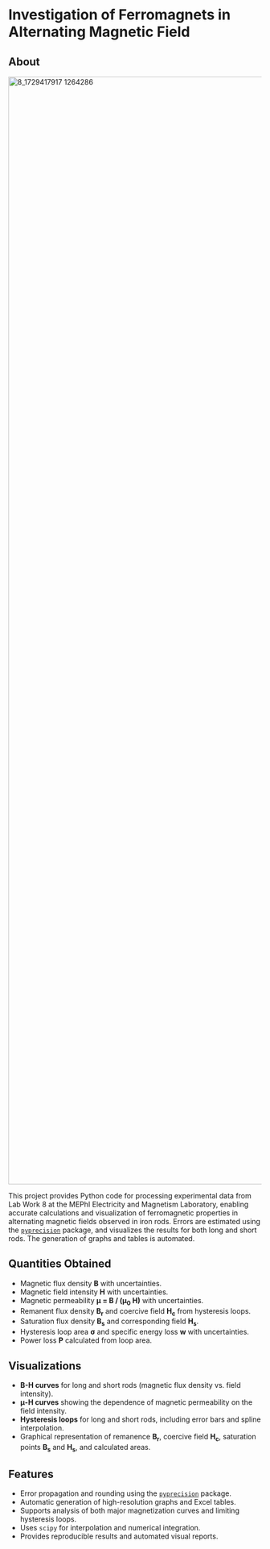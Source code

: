 # Investigation of Ferromagnets in Alternating Magnetic Field

## About
<img width="2997" height="2199" alt="8_1729417917 1264286" src="https://github.com/user-attachments/assets/3e2ad1b1-e25e-4fc3-aa94-8a91f6f83e33" />

This project provides Python code for processing experimental data from Lab Work 8 at the MEPhI Electricity and Magnetism Laboratory, enabling accurate calculations and visualization of ferromagnetic properties in alternating magnetic fields observed in iron rods. Errors are estimated using the [`pyprecision`](https://github.com/gopyc-code/pyprecision) package, and visualizes the results for both long and short rods. The generation of graphs and tables is automated.

## Quantities Obtained
- Magnetic flux density <b>B</b> with uncertainties.
- Magnetic field intensity <b>H</b> with uncertainties.
- Magnetic permeability <b>μ = B / (μ<sub>0</sub> H)</b> with uncertainties.
- Remanent flux density <b>B<sub>r</sub></b> and coercive field <b>H<sub>c</sub></b> from hysteresis loops.
- Saturation flux density <b>B<sub>s</sub></b> and corresponding field <b>H<sub>s</sub></b>.
- Hysteresis loop area <b>σ</b> and specific energy loss <b>w</b> with uncertainties.
- Power loss <b>P</b> calculated from loop area.

## Visualizations
- **B-H curves** for long and short rods (magnetic flux density vs. field intensity).
- **μ-H curves** showing the dependence of magnetic permeability on the field intensity.
- **Hysteresis loops** for long and short rods, including error bars and spline interpolation.
- Graphical representation of remanence <b>B<sub>r</sub></b>, coercive field <b>H<sub>c</sub></b>, saturation points <b>B<sub>s</sub></b> and <b>H<sub>s</sub></b>, and calculated areas.

## Features
- Error propagation and rounding using the [`pyprecision`](https://github.com/gopyc-code/pyprecision) package.
- Automatic generation of high-resolution graphs and Excel tables.
- Supports analysis of both major magnetization curves and limiting hysteresis loops.
- Uses `scipy` for interpolation and numerical integration.
- Provides reproducible results and automated visual reports.
